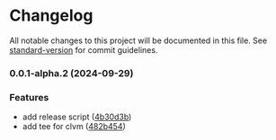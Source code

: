 # Changelog

All notable changes to this project will be documented in this file. See [standard-version](https://github.com/conventional-changelog/standard-version) for commit guidelines.

### 0.0.1-alpha.2 (2024-09-29)


### Features

* add release script ([4b30d3b](https://github.com/DIG-Network/clvm-execution-env/commit/4b30d3b47edbbd1031f8c5738d46055601d52e52))
* add tee for clvm ([482b454](https://github.com/DIG-Network/clvm-execution-env/commit/482b454e5ea59eb145aa4ea048bf3d2cdb89a564))
